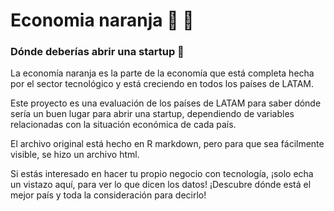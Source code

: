 # Economia naranja 🍊 🍊

### Dónde deberías abrir una startup 🚀
 

La economía naranja es la parte de la economía que está completa hecha por el sector tecnológico y está creciendo en todos los países de LATAM.

Este proyecto es una evaluación de los países de LATAM para saber dónde sería un buen lugar para abrir una startup, dependiendo de variables relacionadas con la situación económica de cada país.

El archivo original está hecho en R markdown, pero para que sea fácilmente visible, se hizo un archivo html.

Si estás interesado en hacer tu propio negocio con tecnología, ¡solo echa un vistazo aquí, para ver lo que dicen los datos! ¡Descubre dónde está el mejor país y toda la consideración para decirlo!
